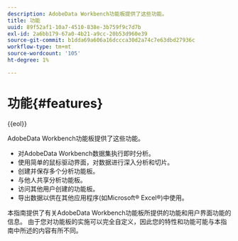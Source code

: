 ```yaml
---
description: AdobeData Workbench功能板提供了这些功能。
title: 功能
uuid: 89f52af1-10a7-4510-838e-3b759f9c7d7b
exl-id: 2a6bb179-67a0-4b21-a9cc-20b53d960e39
source-git-commit: b1dda69a606a16dccca30d2a74c7e63dbd27936c
workflow-type: tm+mt
source-wordcount: '105'
ht-degree: 1%

---
```


# 功能{#features}

{{eol}}

AdobeData Workbench功能板提供了这些功能。

* 对AdobeData Workbench数据集执行即时分析。
* 使用简单的鼠标驱动界面，对数据进行深入分析和切片。
* 创建并保存多个分析功能板。
* 与他人共享分析功能板。
* 访问其他用户创建的功能板。
* 导出数据以供在其他应用程序(如Microsoft® Excel®)中使用。

本指南提供了有关AdobeData Workbench功能板所提供的功能和用户界面功能的信息。 由于您对功能板的实施可以完全自定义，因此您的特性和功能可能与本指南中所述的内容有所不同。
